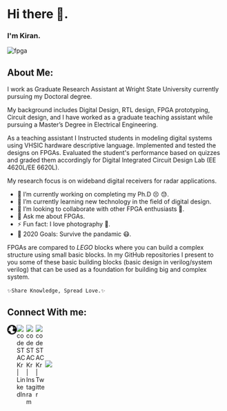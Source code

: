 # Hi there 👋.

### I'm Kiran.

<!--![FPGA](fpga.png)-->

![fpga](https://user-images.githubusercontent.com/34355273/89976131-a2260700-dc35-11ea-8b5d-8a62fd78734a.png)

## About Me:

I work as Graduate Research Assistant at Wright State University currently pursuing my Doctoral degree.

My background includes Digital Design, RTL design, FPGA prototyping, Circuit design, and I have worked as a graduate teaching assistant while pursuing a Master’s Degree in Electrical Engineering.

As a teaching assistant I Instructed students in modeling digital systems using VHSIC hardware descriptive language. Implemented and tested the designs on FPGAs. Evaluated the student's performance based on quizzes and graded them accordingly for Digital Integrated Circuit Design Lab (EE 4620L/EE 6620L).

My research focus is on wideband digital receivers for radar applications.

- 🔭 I’m currently working on completing my Ph.D :persevere: :sweat:.
- 🌱 I’m currently learning new technology in the field of digital design.
- 👯 I’m looking to collaborate with other FPGA enthusiasts :handshake:.
- 💬 Ask me about FPGAs.
- ⚡ Fun fact: I love photography :camera_flash:.
- :goal_net: 2020 Goals: Survive the pandamic	:mask:.


FPGAs are compared to _LEGO_ blocks where you can build a complex structure using small basic blocks. In my GitHub repositories I present to you some of these basic building blocks (basic design in verilog/system verilog) that can be used as a foundation for building big and complex system.

`✨Share Knowledge, Spread Love.✨`


## Connect With me:
[<img align="left" alt="codeSTACKr.com" width="22px" src="https://raw.githubusercontent.com/iconic/open-iconic/master/svg/globe.svg" />][website]
[<img align="left" alt="codeSTACKr | LinkedIn" width="22px" src="https://cdn.jsdelivr.net/npm/simple-icons@v3/icons/linkedin.svg" />][linkedin]
[<img align="left" alt="codeSTACKr | Instagram" width="22px" src="https://cdn.jsdelivr.net/npm/simple-icons@v3/icons/instagram.svg" />][instagram]
[<img align="left" alt="codeSTACKr | Twitter" width="22px" src="https://cdn.jsdelivr.net/npm/simple-icons@v3/icons/twitter.svg" />][twitter]

<br />
<br />
<br />
<br />

![](https://komarev.com/ghpvc/?username=Kiran760043&label=VIEWS&style=plastic&color=orange)
<!--![YOUR github stats](https://github-readme-stats.vercel.app/api?username=Kiran760043) -->


[website]: https://kiranj.com/
[linkedin]: https://www.linkedin.com/in/kiran760043/
[instagram]: https://www.instagram.com/kireative_/
[twitter]: https://twitter.com/kiran760043
